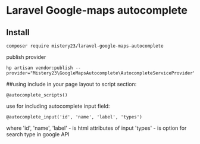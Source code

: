 # Laravel Google-maps autocomplete

## Install
```
composer require mistery23/laravel-google-maps-autocomplete
```
publish provider
```
hp artisan vendor:publish --provider="Mistery23\GoogleMapsAutocomplete\AutocompleteServiceProvider"
```
##using
include in your page layout to script section:
```
@autocomplete_scripts() 
```
use for including autocomplete input field:
```
@autocomplete_input('id', 'name', 'label', 'types') 
```
where
'id', 'name', 'label' - is html attributes of input
'types' - is option for search type in google API 